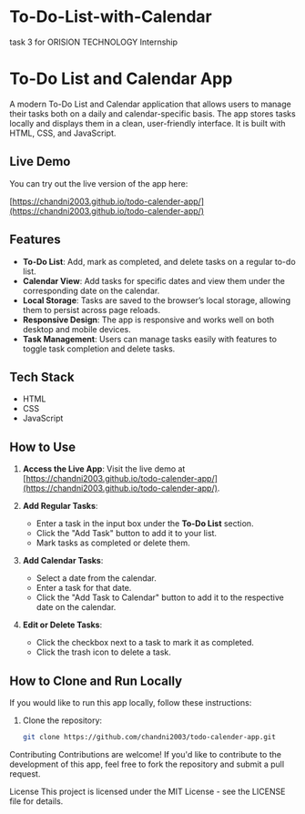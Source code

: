 # To-Do-List-with-Calendar
task 3 for ORISION TECHNOLOGY Internship 

# To-Do List and Calendar App

A modern To-Do List and Calendar application that allows users to manage their tasks both on a daily and calendar-specific basis. The app stores tasks locally and displays them in a clean, user-friendly interface. It is built with HTML, CSS, and JavaScript.

## Live Demo

You can try out the live version of the app here:

[https://chandni2003.github.io/todo-calender-app/](https://chandni2003.github.io/todo-calender-app/)

## Features

- **To-Do List**: Add, mark as completed, and delete tasks on a regular to-do list.
- **Calendar View**: Add tasks for specific dates and view them under the corresponding date on the calendar.
- **Local Storage**: Tasks are saved to the browser’s local storage, allowing them to persist across page reloads.
- **Responsive Design**: The app is responsive and works well on both desktop and mobile devices.
- **Task Management**: Users can manage tasks easily with features to toggle task completion and delete tasks.

## Tech Stack

- HTML
- CSS
- JavaScript

## How to Use

1. **Access the Live App**: 
   Visit the live demo at [https://chandni2003.github.io/todo-calender-app/](https://chandni2003.github.io/todo-calender-app/).

2. **Add Regular Tasks**:
   - Enter a task in the input box under the **To-Do List** section.
   - Click the "Add Task" button to add it to your list.
   - Mark tasks as completed or delete them.

3. **Add Calendar Tasks**:
   - Select a date from the calendar.
   - Enter a task for that date.
   - Click the "Add Task to Calendar" button to add it to the respective date on the calendar.

4. **Edit or Delete Tasks**:
   - Click the checkbox next to a task to mark it as completed.
   - Click the trash icon to delete a task.

## How to Clone and Run Locally

If you would like to run this app locally, follow these instructions:

1. Clone the repository:
   
   ```bash
   git clone https://github.com/chandni2003/todo-calender-app.git


Contributing
Contributions are welcome! If you'd like to contribute to the development of this app, feel free to fork the repository and submit a pull request.

License
This project is licensed under the MIT License - see the LICENSE file for details.
